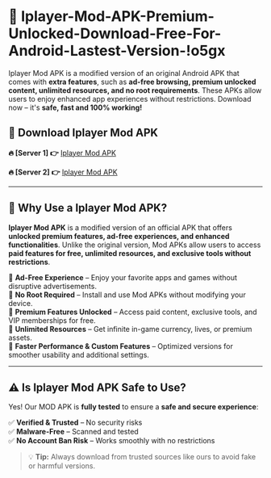 # 📲 Iplayer-Mod-APK-Premium-Unlocked-Download-Free-For-Android-Lastest-Version-!o5gx

Iplayer Mod APK is a modified version of an original Android APK that comes with **extra features**, such as **ad-free browsing, premium unlocked content, unlimited resources, and no root requirements**. These APKs allow users to enjoy enhanced app experiences without restrictions. Download now – it's **safe, fast and 100% working!**

## **📲 Download Iplayer Mod APK**

 **🔥 [Server 1] 👉** [Iplayer Mod APK](https://hapymods.com/Iplayer+Mod+APK&ref=o5gx)

 **🔥 [Server 2] 👉** [Iplayer Mod APK](https://hapymods.com/Iplayer+Mod+APK&ref=o5gx)

---

## **📌 Why Use a Iplayer Mod APK?**

**Iplayer Mod APK** is a modified version of an official APK that offers **unlocked premium features, ad-free experiences, and enhanced functionalities**. Unlike the original version, Mod APKs allow users to access **paid features for free, unlimited resources, and exclusive tools without restrictions**.

🔹 **Ad-Free Experience** – Enjoy your favorite apps and games without disruptive advertisements.  
🔹 **No Root Required** – Install and use Mod APKs without modifying your device.  
🔹 **Premium Features Unlocked** – Access paid content, exclusive tools, and VIP memberships for free.  
🔹 **Unlimited Resources** – Get infinite in-game currency, lives, or premium assets.  
🔹 **Faster Performance & Custom Features** – Optimized versions for smoother usability and additional settings.  

---

## **⚠️ Is Iplayer Mod APK Safe to Use?**

Yes! Our MOD APK is **fully tested** to ensure a **safe and secure experience**:

✅ **Verified & Trusted** – No security risks  
✅ **Malware-Free** – Scanned and tested  
✅ **No Account Ban Risk** – Works smoothly with no restrictions  

> 💡 **Tip:** Always download from trusted sources like ours to avoid fake or harmful versions.